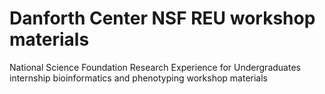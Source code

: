 # Danforth Center NSF REU workshop materials
National Science Foundation Research Experience for Undergraduates internship bioinformatics and phenotyping workshop materials
